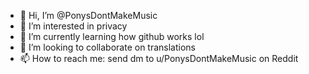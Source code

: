 - 👋 Hi, I’m @PonysDontMakeMusic
- 👀 I’m interested in privacy
- 🌱 I’m currently learning how github works lol
- 💞️ I’m looking to collaborate on translations
- 📫 How to reach me: send dm to u/PonysDontMakeMusic on Reddit

<!---
PonysDontMakeMusic/PonysDontMakeMusic is a ✨ special ✨ repository because its `README.md` (this file) appears on your GitHub profile.
You can click the Preview link to take a look at your changes.
--->
